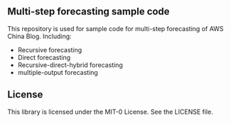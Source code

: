 ## Multi-step forecasting sample code

This repository is used for sample code for multi-step forecasting of AWS China Blog. Including: 
- Recursive forecasting
- Direct forecasting
- Recursive-direct-hybrid forecasting
- multiple-output forecasting

## License

This library is licensed under the MIT-0 License. See the LICENSE file.